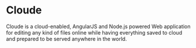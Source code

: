 # Cloude

Cloude is a cloud-enabled, AngularJS and Node.js powered Web application for editing any kind of files online while having everything saved to cloud and prepared to be served anywhere in the world.
